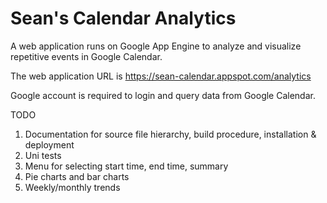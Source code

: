 Sean's Calendar Analytics
=============================

A web application runs on Google App Engine to analyze and visualize repetitive events in Google Calendar.

The web application URL is https://sean-calendar.appspot.com/analytics

Google account is required to login and query data from Google Calendar.


TODO
1. Documentation for source file hierarchy, build procedure, installation & deployment
2. Uni tests
3. Menu for selecting start time, end time, summary
4. Pie charts and bar charts
5. Weekly/monthly trends
